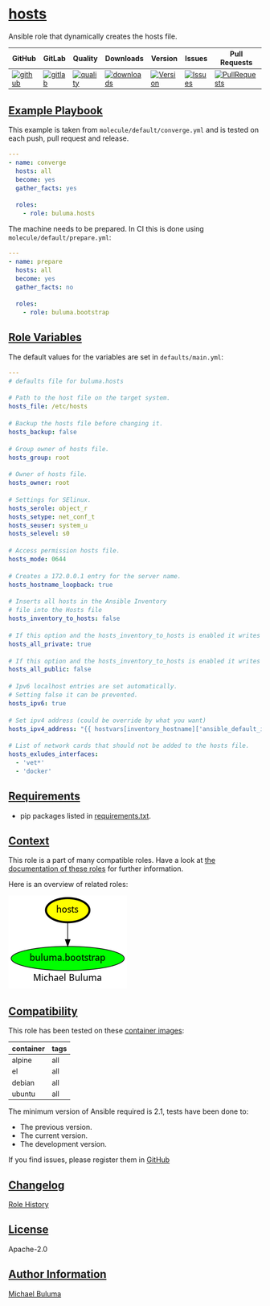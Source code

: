 # [hosts](#hosts)

Ansible role that dynamically creates the hosts file.

|GitHub|GitLab|Quality|Downloads|Version|Issues|Pull Requests|
|------|------|-------|---------|-------|------|-------------|
|[![github](https://github.com/buluma/ansible-role-hosts/workflows/Ansible%20Molecule/badge.svg)](https://github.com/buluma/ansible-role-hosts/actions)|[![gitlab](https://gitlab.com/buluma/ansible-role-hosts/badges/master/pipeline.svg)](https://gitlab.com/buluma/ansible-role-hosts)|[![quality](https://img.shields.io/ansible/quality/)](https://galaxy.ansible.com/buluma/hosts)|[![downloads](https://img.shields.io/ansible/role/d/)](https://galaxy.ansible.com/buluma/hosts)|[![Version](https://img.shields.io/github/release/buluma/ansible-role-hosts.svg)](https://github.com/buluma/ansible-role-hosts/releases/)|[![Issues](https://img.shields.io/github/issues/buluma/ansible-role-hosts.svg)](https://github.com/buluma/ansible-role-hosts/issues/)|[![PullRequests](https://img.shields.io/github/issues-pr-closed-raw/buluma/ansible-role-hosts.svg)](https://github.com/buluma/ansible-role-hosts/pulls/)|

## [Example Playbook](#example-playbook)

This example is taken from `molecule/default/converge.yml` and is tested on each push, pull request and release.
```yaml
---
- name: converge
  hosts: all
  become: yes
  gather_facts: yes

  roles:
    - role: buluma.hosts
```

The machine needs to be prepared. In CI this is done using `molecule/default/prepare.yml`:
```yaml
---
- name: prepare
  hosts: all
  become: yes
  gather_facts: no

  roles:
    - role: buluma.bootstrap
```


## [Role Variables](#role-variables)

The default values for the variables are set in `defaults/main.yml`:
```yaml
---
# defaults file for buluma.hosts

# Path to the host file on the target system.
hosts_file: /etc/hosts

# Backup the hosts file before changing it.
hosts_backup: false

# Group owner of hosts file.
hosts_group: root

# Owner of hosts file.
hosts_owner: root

# Settings for SElinux.
hosts_serole: object_r
hosts_setype: net_conf_t
hosts_seuser: system_u
hosts_selevel: s0

# Access permission hosts file.
hosts_mode: 0644

# Creates a 172.0.0.1 entry for the server name.
hosts_hostname_loopback: true

# Inserts all hosts in the Ansible Inventory
# file into the Hosts file
hosts_inventory_to_hosts: false

# If this option and the hosts_inventory_to_hosts is enabled it writes all private ip addresses from the inventory into the hosts
hosts_all_private: true

# If this option and the hosts_inventory_to_hosts is enabled it writes all public ip addresses from the inventory into the hosts.
hosts_all_public: false

# Ipv6 localhost entries are set automatically.
# Setting false it can be prevented.
hosts_ipv6: true

# Set ipv4 address (could be override by what you want)
hosts_ipv4_address: "{{ hostvars[inventory_hostname]['ansible_default_ipv4']['address'] }}"

# List of network cards that should not be added to the hosts file.
hosts_exludes_interfaces:
  - 'vet*'
  - 'docker'
```

## [Requirements](#requirements)

- pip packages listed in [requirements.txt](https://github.com/buluma/ansible-role-hosts/blob/main/requirements.txt).


## [Context](#context)

This role is a part of many compatible roles. Have a look at [the documentation of these roles](https://buluma.github.io/) for further information.

Here is an overview of related roles:

![dependencies](https://raw.githubusercontent.com/buluma/ansible-role-hosts/png/requirements.png "Dependencies")

## [Compatibility](#compatibility)

This role has been tested on these [container images](https://hub.docker.com/u/buluma):

|container|tags|
|---------|----|
|alpine|all|
|el|all|
|debian|all|
|ubuntu|all|

The minimum version of Ansible required is 2.1, tests have been done to:

- The previous version.
- The current version.
- The development version.



If you find issues, please register them in [GitHub](https://github.com/buluma/ansible-role-hosts/issues)

## [Changelog](#changelog)

[Role History](https://github.com/buluma/ansible-role-hosts/blob/master/CHANGELOG.md)

## [License](#license)

Apache-2.0

## [Author Information](#author-information)

[Michael Buluma](https://buluma.github.io/)
